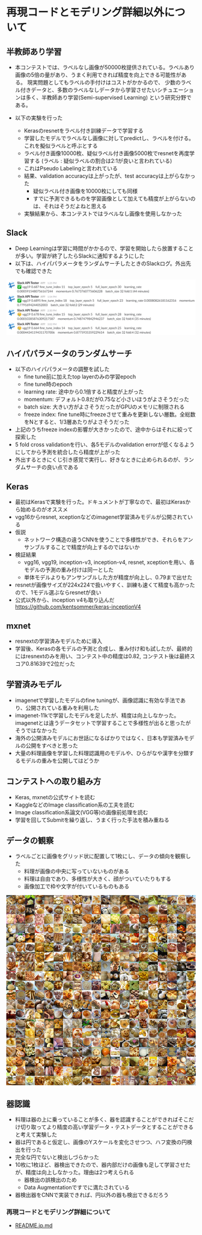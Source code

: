 # 再現コードとモデリング詳細以外について

## 半教師あり学習

* 本コンテストでは、ラベルなし画像が50000枚提供されている。ラベルあり画像の5倍の量があり、うまく利用できれば精度を向上できる可能性がある。
現実問題としてもラベルの手付けはコストがかかるので、
少数のラベル付きデータと、多数のラベルなしデータから学習させたいシチュエーションは多く、半教師あり学習(Semi-supervised Learning)
という研究分野である。

* 以下の実験を行った
    * Kerasのresnetをラベル付き訓練データで学習する
    * 学習したモデルでラベルなし画像に対してpredictし、ラベルを付ける。これを擬似ラベルと呼ぶとする
    * ラベル付き画像10000枚、疑似ラベル付き画像5000枚でresnetを再度学習する (ラベル : 疑似ラベルの割合は2:1が良いと言われている)
    * これはPseudo Labelingと言われている
    * 結果、validation accuracyは上がったが、test accuracyは上がらなかった
        * 疑似ラベル付き画像を10000枚にしても同様
        * すでに予測できるものを学習画像として加えても精度が上がらないのは、それはそうだよねと思える
    * 実験結果から、本コンテストではラベルなし画像を使用しなかった
    
## Slack

* Deep Learningは学習に時間がかかるので、学習を開始したら放置することが多い。学習が終了したらSlackに通知するようにした
* 以下は、ハイパパラメータをランダムサーチしたときのSlackログ。外出先でも確認できた

![](README_images/slack.png)

## ハイパパラメータのランダムサーチ

* 以下のハイパパラメータの調整を試した
    * fine tune前に加えたtop layerのみの学習epoch
    * fine tune時のepoch
    * learning rate: 途中から0.1倍すると精度が上がった
    * momentum: デフォルト0.8だが0.75など小さいほうがよさそうだった
    * batch size: 大きい方がよさそうだったがGPUのメモリに制限される
    * freeze index: fine tune時にfreezeさせて重みを更新しない層数。全総数をNとすると、1/3層あたりがよさそうだった
* 上記のうちfreeze indexの影響が大きかったので、途中からはそれに絞って探索した
* 5 fold cross validationを行い、各5モデルのvalidation errorが低くなるようにしてから予測を統合したら精度が上がった
* 外出するときにくじ引き感覚で実行し、好きなときに止められるのが、ランダムサーチの良い点である

## Keras

* 最初はKerasで実験を行った。ドキュメントが丁寧なので、最初はKerasから始めるのがオススメ
* vgg16からresnet, xceptionなどのimagenet学習済みモデルが公開されている
* 仮説
    * ネットワーク構造の違うCNNを使うことで多様性ができ、それらをアンサンブルすることで精度が向上するのではないか
* 検証結果
    * vgg16, vgg19, inception-v3, inception-v4, resnet, xceptionを用い、各モデルの予測の重み付けは同一とした
    * 単体モデルよりもアンサンブルした方が精度が向上し、0.79まで出せた
* resnetが画像サイズが224x224で扱いやすく、訓練も速くて精度も高かったので、1モデル選ぶならresnetが良い
* 公式以外から、inception v4も取り込んだ https://github.com/kentsommer/keras-inceptionV4


## mxnet

* resnextの学習済みモデルために導入
* 学習後、Kerasの各モデルの予測と合成し、重み付け和も試したが、最終的にはresnextのみを用い、コンテスト中の精度は0.82, 
コンテスト後は最終スコア0.81639で2位だった

## 学習済みモデル

* imagenetで学習したモデルのfine tuningが、画像認識に有効な手法であり、公開されている重みを利用した
* imagenet-11kで学習したモデルを足したが、精度は向上しなかった。imagenetとは違うデータセットで学習することで多様性が出ると思ったがそうではなかった
* 海外の公開済みモデルにお世話になるばかりではなく、日本も学習済みモデルの公開をすべきと思った
* 大量の料理画像を学習した料理認識用のモデルや、ひらがなや漢字を分類するモデルの重みを公開してはどうか

## コンテストへの取り組み方

* Keras, mxnetの公式サイトを読む
* KaggleなどのImage classification系の工夫を読む
* Image classification系論文(VGG等)の画像前処理を読む
* 学習を回してSubmitを繰り返し、うまく行った手法を積み重ねる

## データの観察

* ラベルごとに画像をグリッド状に配置して1枚にし、データの傾向を観察した
    * 料理が画像の中央に写っていないものがある
    * 料理は自由であり、多様性が大きく、顔がついていたりもする
    * 画像加工で枠や文字が付いているものもある
    
![](README_images/class_2_bread_sweets.png)

## 器認識

* 料理は器の上に乗っていることが多く、器を認識することができればそこだけ切り取ってより精度の高い学習データ・テストデータとすることができると考えて実験した
* 器は円であると仮定し、画像のYスケールを変化させつつ、ハフ変換の円検出を行った
* 完全な円でないと検出しづらかった
* 10枚に1枚ほど、器検出できたので、器内部だけの画像も足して学習させたが、精度は向上しなかった。理由は2つ考えられる
    * 器検出の誤検出のため
    * Data Augmentationですでに満たされている
* 器検出器をCNNで実装できれば、円以外の器も検出できるだろう

### 再現コードとモデリング詳細について

* [README.jp.md](./README.jp.md)
